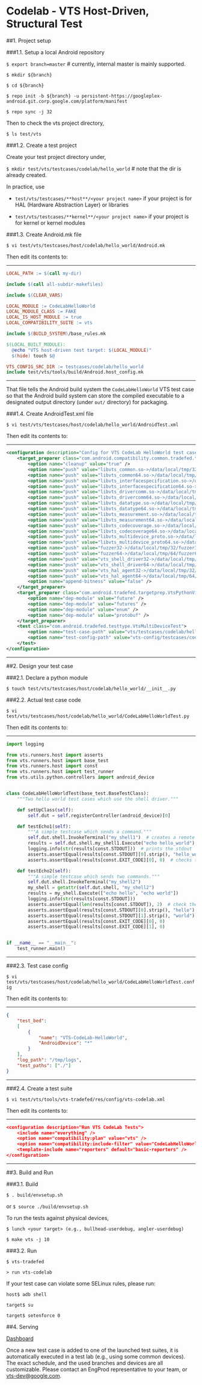 # Codelab - VTS Host-Driven, Structural Test

##1. Project setup

###1.1. Setup a local Android repository

`$ export branch=master`  # currently, internal master is mainly supported.

`$ mkdir ${branch}`

`$ cd ${branch}`

`$ repo init -b ${branch} -u persistent-https://googleplex-android.git.corp.google.com/platform/manifest`

`$ repo sync -j 32`

Then to check the vts project directory,

`$ ls test/vts`

###1.2. Create a test project

Create your test project directory under,

`$ mkdir test/vts/testcases/codelab/hello_world`  # note that the dir is already created.

In practice, use

- `test/vts/testcases/**host**/<your project name>` if your project is for HAL (Hardware Abstraction Layer) or libraries

- `test/vts/testcases/**kernel**/<your project name>` if your project is for kernel or kernel modules

###1.3. Create Android.mk file

`$ vi test/vts/testcases/host/codelab/hello_world/Android.mk`

Then edit its contents to:

---
```makefile
LOCAL_PATH := $(call my-dir)

include $(call all-subdir-makefiles)

include $(CLEAR_VARS)

LOCAL_MODULE := CodeLabHelloWorld
LOCAL_MODULE_CLASS := FAKE
LOCAL_IS_HOST_MODULE := true
LOCAL_COMPATIBILITY_SUITE := vts

include $(BUILD_SYSTEM)/base_rules.mk

$(LOCAL_BUILT_MODULE):
  @echo "VTS host-driven test target: $(LOCAL_MODULE)"
  $(hide) touch $@

VTS_CONFIG_SRC_DIR := testcases/codelab/hello_world
include test/vts/tools/build/Android.host_config.mk
```
---

That file tells the Android build system the `CodeLabHelloWorld` VTS test case
so that the Android build system can store the compiled executable to
a designated output directory (under `out/` directory) for packaging.

###1.4. Create AndroidTest.xml file

`$ vi test/vts/testcases/host/codelab/hello_world/AndroidTest.xml`

Then edit its contents to:

---
```xml
<configuration description="Config for VTS CodeLab HelloWorld test case">
    <target_preparer class="com.android.compatibility.common.tradefed.targetprep.FilePusher">
        <option name="cleanup" value="true" />
        <option name="push" value="libvts_common.so->/data/local/tmp/32/libvts_common.so" />
        <option name="push" value="libvts_common64.so->/data/local/tmp/64/libvts_common.so" />
        <option name="push" value="libvts_interfacespecification.so->/data/local/tmp/32/libvts_interfacespecification.so" />
        <option name="push" value="libvts_interfacespecification64.so->/data/local/tmp/64/libvts_interfacespecification.so" />
        <option name="push" value="libvts_drivercomm.so->/data/local/tmp/32/libvts_drivercomm.so" />
        <option name="push" value="libvts_drivercomm64.so->/data/local/tmp/64/libvts_drivercomm.so" />
        <option name="push" value="libvts_datatype.so->/data/local/tmp/32/libvts_datatype.so" />
        <option name="push" value="libvts_datatype64.so->/data/local/tmp/64/libvts_datatype.so" />
        <option name="push" value="libvts_measurement.so->/data/local/tmp/32/libvts_measurement.so" />
        <option name="push" value="libvts_measurement64.so->/data/local/tmp/64/libvts_measurement.so" />
        <option name="push" value="libvts_codecoverage.so->/data/local/tmp/32/libvts_codecoverage.so" />
        <option name="push" value="libvts_codecoverage64.so->/data/local/tmp/64/libvts_codecoverage.so" />
        <option name="push" value="libvts_multidevice_proto.so->/data/local/tmp/32/libvts_multidevice_proto.so" />
        <option name="push" value="libvts_multidevice_proto64.so->/data/local/tmp/64/libvts_multidevice_proto.so" />
        <option name="push" value="fuzzer32->/data/local/tmp/32/fuzzer32" />
        <option name="push" value="fuzzer64->/data/local/tmp/64/fuzzer64" />
        <option name="push" value="vts_shell_driver32->/data/local/tmp/32/vts_shell_driver32" />
        <option name="push" value="vts_shell_driver64->/data/local/tmp/64/vts_shell_driver64" />
        <option name="push" value="vts_hal_agent32->/data/local/tmp/32/vts_hal_agent32" />
        <option name="push" value="vts_hal_agent64->/data/local/tmp/64/vts_hal_agent64" />
        <option name="append-bitness" value="false" />
    </target_preparer>
    <target_preparer class="com.android.tradefed.targetprep.VtsPythonVirtualenvPreparer">
        <option name="dep-module" value="future" />
        <option name="dep-module" value="futures" />
        <option name="dep-module" value="enum" />
        <option name="dep-module" value="protobuf" />
    </target_preparer>
    <test class="com.android.tradefed.testtype.VtsMultiDeviceTest">
        <option name="test-case-path" value="vts/testcases/codelab/hello_world/CodeLabHelloWorldTest" />
        <option name="test-config-path" value="vts-config/testcases/codelab/hello_world/CodeLabHelloWorldTest.config" />
    </test>
</configuration>
```
---

##2. Design your test case

###2.1. Declare a python module

`$ touch test/vts/testcases/host/codelab/hello_world/__init__.py`

###2.2. Actual test case code

`$ vi test/vts/testcases/host/codelab/hello_world/CodeLabHelloWorldTest.py`

Then edit its contents to:

---
```python
import logging

from vts.runners.host import asserts
from vts.runners.host import base_test
from vts.runners.host import const
from vts.runners.host import test_runner
from vts.utils.python.controllers import android_device


class CodeLabHelloWorldTest(base_test.BaseTestClass):
    """Two hello world test cases which use the shell driver."""

    def setUpClass(self):
        self.dut = self.registerController(android_device)[0]

    def testEcho1(self):
        """A simple testcase which sends a command."""
        self.dut.shell.InvokeTerminal("my_shell1")  # creates a remote shell instance.
        results = self.dut.shell.my_shell1.Execute("echo hello_world")  # runs a shell command.
        logging.info(str(results[const.STDOUT]))  # prints the stdout
        asserts.assertEqual(results[const.STDOUT][0].strip(), "hello_world")  # checks the stdout
        asserts.assertEqual(results[const.EXIT_CODE][0], 0)  # checks the exit code

    def testEcho2(self):
        """A simple testcase which sends two commands."""
        self.dut.shell.InvokeTerminal("my_shell2")
        my_shell = getattr(self.dut.shell, "my_shell2")
        results = my_shell.Execute(["echo hello", "echo world"])
        logging.info(str(results[const.STDOUT]))
        asserts.assertEqual(len(results[const.STDOUT]), 2)  # check the number of processed commands
        asserts.assertEqual(results[const.STDOUT][0].strip(), "hello")
        asserts.assertEqual(results[const.STDOUT][1].strip(), "world")
        asserts.assertEqual(results[const.EXIT_CODE][0], 0)
        asserts.assertEqual(results[const.EXIT_CODE][1], 0)


if __name__ == "__main__":
    test_runner.main()
```
---

###2.3. Test case config

`$ vi test/vts/testcases/host/codelab/hello_world/CodeLabHelloWorldTest.config`

Then edit its contents to:

---
```json
{
    "test_bed":
    [
        {
            "name": "VTS-CodeLab-HelloWorld",
            "AndroidDevice": "*"
        }
    ],
    "log_path": "/tmp/logs",
    "test_paths": ["./"]
}
```
---

###2.4. Create a test suite

`$ vi test/vts/tools/vts-tradefed/res/config/vts-codelab.xml`

Then edit its contents to:

---
```json
<configuration description="Run VTS CodeLab Tests">
    <include name="everything" />
    <option name="compatibility:plan" value="vts" />
    <option name="compatibility:include-filter" value="CodeLabHelloWorldTest" />
    <template-include name="reporters" default="basic-reporters" />
</configuration>
```
---


##3. Build and Run

###3.1. Build

`$ . build/envsetup.sh`

or `$ source ./build/envsetup.sh`

To run the tests against physical devices,

`$ lunch <your target> (e.g., bullhead-userdebug, angler-userdebug)`

`$ make vts -j 10`

###3.2. Run

`$ vts-tradefed`

`> run vts-codelab`

If your test case can violate some SELinux rules, please run:

`host$ adb shell`

`target$ su`

`target$ setenforce 0`

##4. Serving

[Dashboard](https://android-vts-internal.googleplex.com)

Once a new test case is added to one of the launched test suites,
it is automatically executed in a test lab (e.g., using some common devices).
The exact schedule, and the used branches and devices are all customizable.
Please contact an EngProd representative to your team, or vts-dev@google.com.
